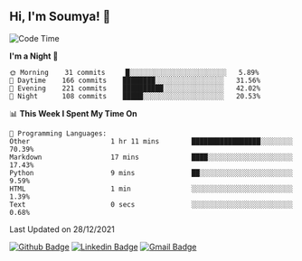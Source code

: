 ## Hi, I'm Soumya! 👋

<!--START_SECTION:waka-->
![Code Time](http://img.shields.io/badge/Code%20Time-293%20hrs%2013%20mins-blue)

**I'm a Night 🦉** 

```text
🌞 Morning    31 commits     █░░░░░░░░░░░░░░░░░░░░░░░░   5.89% 
🌆 Daytime    166 commits    ████████░░░░░░░░░░░░░░░░░   31.56% 
🌃 Evening    221 commits    ██████████░░░░░░░░░░░░░░░   42.02% 
🌙 Night      108 commits    █████░░░░░░░░░░░░░░░░░░░░   20.53%

```


📊 **This Week I Spent My Time On** 

```text
💬 Programming Languages: 
Other                    1 hr 11 mins        █████████████████░░░░░░░░   70.39% 
Markdown                 17 mins             ████░░░░░░░░░░░░░░░░░░░░░   17.43% 
Python                   9 mins              ██░░░░░░░░░░░░░░░░░░░░░░░   9.59% 
HTML                     1 min               ░░░░░░░░░░░░░░░░░░░░░░░░░   1.39% 
Text                     0 secs              ░░░░░░░░░░░░░░░░░░░░░░░░░   0.68%

```


 Last Updated on 28/12/2021
<!--END_SECTION:waka-->

[![Github Badge](https://img.shields.io/badge/-rubyruins-grey?style=for-the-badge&logo=github&logoColor=white&link=https://github.com/rubyruins/)](https://www.github.com/rubyruins/) 
[![Linkedin Badge](https://img.shields.io/badge/-Soumya%20Parekh-0072b1?style=for-the-badge&logo=Linkedin&logoColor=white&link=https://www.linkedin.com/in/Soumya-Parekh/)](https://www.linkedin.com/in/Soumya-Parekh/) 
[![Gmail Badge](https://img.shields.io/badge/-soumya.parekh@somaiya.edu-c14438?style=for-the-badge&logo=Gmail&logoColor=white&link=mailto:soumya.parekh@somaiya.edu)](mailto:soumya.parekh@somaiya.edu) 
